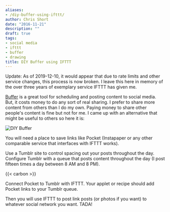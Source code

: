 ```yaml
---
aliases:
- /diy-buffer-using-ifttt/
author: Chris Short
date: "2016-11-21"
description: ""
draft: true
tags:
- social media
- ifttt
- buffer
- drawing
title: DIY Buffer using IFTTT
---
```


Update: As of 2019-12-10, it would appear that due to rate limits and other service changes, this process is now broken. I leave this here in memory of the over three years of exemplary service IFTTT has given me.

[Buffer](https://buffer.com/) is a great tool for scheduling and posting content to social media. But, it costs money to do any sort of real sharing. I prefer to share more content from others than I do my own. Paying money to share other people's content is fine but not for me. I came up with an alternative that might be useful to others so here it is:

![DIY Buffer](/drawings/DIY-Buffer.webp)

You will need a place to save links like Pocket (Instapaper or any other comparable service that interfaces with IFTTT works).

Use a Tumblr site to control spacing out your posts throughout the day. Configure Tumblr with a queue that posts content throughout the day (I post fifteen times a day between 8 AM and 8 PM).

{{< carbon >}}

Connect Pocket to Tumblr with IFTTT. Your applet or recipe should add Pocket links to your Tumblr queue.

Then you will use IFTTT to post link posts (or photos if you want) to whatever social network you want. TADA!
